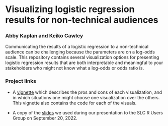 # Visualizing logistic regression results for non-technical audiences
### Abby Kaplan and Keiko Cawley

Communicating the results of a logistic regression to a non-technical audience can be challenging because the parameters are on a log-odds scale. This repository contains several visualization options for presenting logistic regression results that are both interpretable and meaningful to your stakeholders who might not know what a log-odds or odds ratio is. 


### Project links
* A [vignette](https://keikcaw.github.io/visualizing-logistic-regression/Intro.html) which describes the pros and cons of each visualization, and in which situations one might choose one visualization over the others. This vignette also contains the code for each of the visuals. 

* A copy of the [slides](https://keikcaw.github.io/visualizing-logistic-regression/Powerpoint_presentation.html#1) we used during our presentation to the SLC R Users Group on September 20, 2022.

